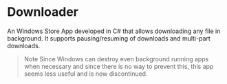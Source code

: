 # Downloader

An Windows Store App developed in C# that allows downloading any file in background. It supports pausing/resuming of downloads and multi-part downloads.


> Note
> Since Windows can destroy even background running apps when necessary and since there is no way to prevent this, this app seems less useful and is now discontinued.
